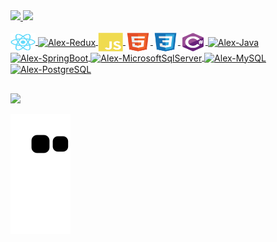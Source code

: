  <div>
  <a href="https://github.com/lexpierini">
  <img height="180em" src="https://github-readme-stats.vercel.app/api?username=lexpierini&show_icons=true&theme=github_dark&include_all_commits=true&count_private=true"/>
  <img height="180em" src="https://github-readme-stats.vercel.app/api/top-langs/?username=lexpierini&layout=compact&langs_count=7&theme=github_dark"/>
</div>
  
<div style="display: inline_block"><br>  
  <a href="https://reactjs.org/" target="_blank">
   <img align="center" alt="Alex-React" height="30" width="40" src="https://raw.githubusercontent.com/devicons/devicon/master/icons/react/react-original.svg">
  <a/>
  <a href="https://redux.js.org/" target="_blank">
   <img align="center" alt="Alex-Redux" height="30" width="40" src="https://cdn.jsdelivr.net/gh/devicons/devicon/icons/redux/redux-original.svg" />
  <a/>
  <a href="https://www.javascript.com/" target="_blank">
   <img align="center" alt="Alex-Js" height="30" width="40" src="https://raw.githubusercontent.com/devicons/devicon/master/icons/javascript/javascript-plain.svg">
  <a/>
  <!---
  <a href="https://www.typescriptlang.org/" target="_blank">
   <img align="center" alt="Alex-Ts" height="30" width="40" src="https://raw.githubusercontent.com/devicons/devicon/master/icons/typescript/typescript-plain.svg">
  <a/>
  -->
  <a href="https://www.w3.org/TR/html52/" target="_blank">
   <img align="center" alt="Alex-HTML" height="30" width="40" src="https://raw.githubusercontent.com/devicons/devicon/master/icons/html5/html5-original.svg">
  <a/>
  <a href="https://developer.mozilla.org/en-US/docs/Web/CSS" target="_blank">
   <img align="center" alt="Alex-CSS" height="30" width="40" src="https://raw.githubusercontent.com/devicons/devicon/master/icons/css3/css3-original.svg">
  <a/>
  <a href="https://docs.microsoft.com/en-us/dotnet/csharp/" target="_blank">
   <img align="center" alt="Alex-Csharp" height="30" width="40" src="https://raw.githubusercontent.com/devicons/devicon/master/icons/csharp/csharp-original.svg">
  <a/>
  <a href="https://docs.oracle.com/en/java/" target="_blank">
   <img align="center" alt="Alex-Java" height="30" width="40" src="https://cdn.jsdelivr.net/gh/devicons/devicon/icons/java/java-original.svg">
  <a/>   
  <a href="https://spring.io/projects/spring-boot" target="_blank">
   <img align="center" alt="Alex-SpringBoot" height="30" width="40" src="https://cdn.jsdelivr.net/gh/devicons/devicon/icons/spring/spring-original-wordmark.svg">
  <a/>   
  <a href="https://www.microsoft.com/en-us/sql-server/sql-server-downloads" target="_blank">
   <img align="center" alt="Alex-MicrosoftSqlServer" height="30" width="40" src="https://cdn.jsdelivr.net/gh/devicons/devicon/icons/microsoftsqlserver/microsoftsqlserver-plain.svg" />
  <a/>
  <a href="https://www.mysql.com/" target="_blank">
   <img align="center" alt="Alex-MySQL" height="30" width="40" src="https://cdn.jsdelivr.net/gh/devicons/devicon/icons/mysql/mysql-original.svg" />
  <a/>
   <a href="https://www.postgresql.org/" target="_blank">
   <img align="center" alt="Alex-PostgreSQL" height="30" width="40" src="https://cdn.jsdelivr.net/gh/devicons/devicon/icons/postgresql/postgresql-original-wordmark.svg" />
  <a/>
</div>
  
 ##
  
<div>   
 <a href="https://www.linkedin.com/in/alex-pierini/" target="_blank">
  <img src="https://img.shields.io/badge/-LinkedIn-%230077B5?style=for-the-badge&logo=linkedin&logoColor=white" target="_blank">   
 </a>  
 
 ![Snake animation](https://github.com/lexpierini/lexpierini/blob/output/github-contribution-grid-snake.svg) 
 
</div>
   
<!---
https://www.youtube.com/watch?v=TsaLQAetPLU&list=WL&index=14&ab_channel=RafaellaBallerini
https://www.instagram.com/p/CPjUBhXDNEE/
https://devicon.dev/
https://dev.to/envoy_/150-badges-for-github-pnk
-->
